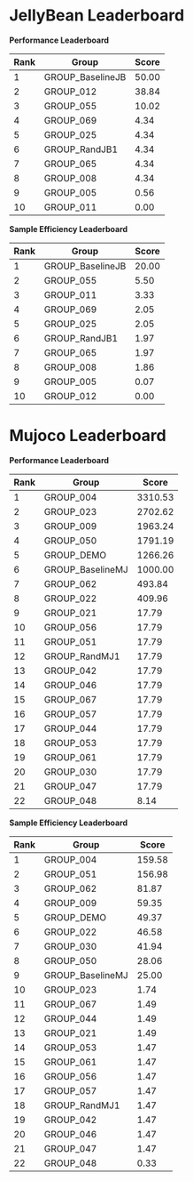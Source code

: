 # JellyBean Leaderboard

**Performance Leaderboard**

|Rank      |Group     |Score     |
|----------|----------|----------|
|1      |GROUP_BaselineJB     |50.00     |
|2      |GROUP_012     |38.84     |
|3      |GROUP_055     |10.02     |
|4      |GROUP_069     |4.34     |
|5      |GROUP_025     |4.34     |
|6      |GROUP_RandJB1     |4.34     |
|7      |GROUP_065     |4.34     |
|8      |GROUP_008     |4.34     |
|9      |GROUP_005     |0.56     |
|10      |GROUP_011     |0.00     |


**Sample Efficiency Leaderboard**

|Rank      |Group     |Score     |
|----------|----------|----------|
|1      |GROUP_BaselineJB     |20.00     |
|2      |GROUP_055     |5.50     |
|3      |GROUP_011     |3.33     |
|4      |GROUP_069     |2.05     |
|5      |GROUP_025     |2.05     |
|6      |GROUP_RandJB1     |1.97     |
|7      |GROUP_065     |1.97     |
|8      |GROUP_008     |1.86     |
|9      |GROUP_005     |0.07     |
|10      |GROUP_012     |0.00     |


# Mujoco Leaderboard

**Performance Leaderboard**

|Rank      |Group     |Score     |
|----------|----------|----------|
|1      |GROUP_004     |3310.53     |
|2      |GROUP_023     |2702.62     |
|3      |GROUP_009     |1963.24     |
|4      |GROUP_050     |1791.19     |
|5      |GROUP_DEMO     |1266.26     |
|6      |GROUP_BaselineMJ     |1000.00     |
|7      |GROUP_062     |493.84     |
|8      |GROUP_022     |409.96     |
|9      |GROUP_021     |17.79     |
|10      |GROUP_056     |17.79     |
|11      |GROUP_051     |17.79     |
|12      |GROUP_RandMJ1     |17.79     |
|13      |GROUP_042     |17.79     |
|14      |GROUP_046     |17.79     |
|15      |GROUP_067     |17.79     |
|16      |GROUP_057     |17.79     |
|17      |GROUP_044     |17.79     |
|18      |GROUP_053     |17.79     |
|19      |GROUP_061     |17.79     |
|20      |GROUP_030     |17.79     |
|21      |GROUP_047     |17.79     |
|22      |GROUP_048     |8.14     |


**Sample Efficiency Leaderboard**

|Rank      |Group     |Score     |
|----------|----------|----------|
|1      |GROUP_004     |159.58     |
|2      |GROUP_051     |156.98     |
|3      |GROUP_062     |81.87     |
|4      |GROUP_009     |59.35     |
|5      |GROUP_DEMO     |49.37     |
|6      |GROUP_022     |46.58     |
|7      |GROUP_030     |41.94     |
|8      |GROUP_050     |28.06     |
|9      |GROUP_BaselineMJ     |25.00     |
|10      |GROUP_023     |1.74     |
|11      |GROUP_067     |1.49     |
|12      |GROUP_044     |1.49     |
|13      |GROUP_021     |1.49     |
|14      |GROUP_053     |1.47     |
|15      |GROUP_061     |1.47     |
|16      |GROUP_056     |1.47     |
|17      |GROUP_057     |1.47     |
|18      |GROUP_RandMJ1     |1.47     |
|19      |GROUP_042     |1.47     |
|20      |GROUP_046     |1.47     |
|21      |GROUP_047     |1.47     |
|22      |GROUP_048     |0.33     |


